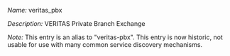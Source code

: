 _Name:_ veritas_pbx

_Description:_ VERITAS Private Branch Exchange

_Note:_ This entry is an alias to "veritas-pbx".
This entry is now historic, not usable for use with many
common service discovery mechanisms.

